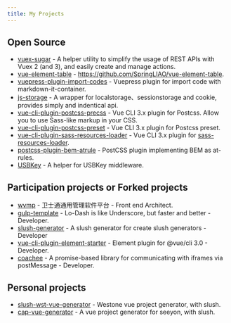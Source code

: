 ```yaml
---
title: My Projects
---
```


## Open Source

- [vuex-sugar](https://github.com/SpringLIAO/vuex-sugar) - A helper utility to simplify the usage of REST APIs with Vuex 2 (and 3), and easily create and manage actions.
- [vue-element-table](https://github.com/SpringLIAO/vue-element-table) - https://github.com/SpringLIAO/vue-element-table.
- [vuepress-plugin-import-codes](https://github.com/SpringLIAO/vuepress-plugin-import-codes) - Vuepress plugin for import code with markdown-it-container.
- [js-storage](https://github.com/SpringLIAO/js-storage) - A wrapper for localstorage、sessionstorage and cookie, provides simply and indentical api.
- [vue-cli-plugin-postcss-precss](https://github.com/SpringLIAO/vue-cli-plugin-postcss-precss) - Vue CLI 3.x plugin for Postcss. Allow you to use Sass-like markup in your CSS.
- [vue-cli-plugin-postcss-preset](https://github.com/SpringLIAO/vue-cli-plugin-postcss-preset) - Vue CLI 3.x plugin for Postcss preset.
- [vue-cli-plugin-sass-resources-loader](https://github.com/SpringLIAO/vue-cli-plugin-sass-resources-loader) - Vue CLI 3.x plugin for [sass-resources-loader](https://github.com/shakacode/sass-resources-loader).
- [postcss-plugin-bem-atrule](https://github.com/SpringLIAO/postcss-plugin-bem-atrule) - PostCSS plugin implementing BEM as at-rules.
- [USBKey](https://github.com/SpringLIAO/USBKey) - A helper for USBKey middleware.

## Participation projects or Forked projects

- [wvmp](https://github.com/SpringLIAO/wvmp-ui) - 卫士通通用管理软件平台 - Front end Architect.
- [gulp-template](https://github.com/SpringLIAO/gulp-template) - Lo-Dash is like Underscore, but faster and better - Developer.
- [slush-generator](https://github.com/SpringLIAO/slush-generator) - A slush generator for create slush generators - Developer
- [vue-cli-plugin-element-starter](https://github.com/SpringLIAO/vue-cli-plugin-element-starter) - Element plugin for @vue/cli 3.0 - Developer.
- [coachee](https://github.com/SpringLIAO/coachee) - A promise-based library for communicating with iframes via postMessage - Developer.

## Personal projects

- [slush-wst-vue-generator](https://github.com/SpringLIAO/slush-wst-vue-generator) - Westone vue project generator, with slush.
- [cap-vue-generator](https://github.com/SpringLIAO/cap-vue-generator) - A vue project generator for seeyon, with slush.
